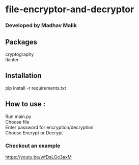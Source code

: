 # file-encryptor-and-decryptor
### Developed by Madhav Malik

## Packages 
cryptography <br />
tkinter


## Installation
pip install -r requirements.txt

## How to use :
Run main.py <br />
Choose file <br />
Enter password for encryption/decryption <br />
Choose Encrypt or Decrypt

### Checkout an example 
https://youtu.be/wfDaLGo3axM
